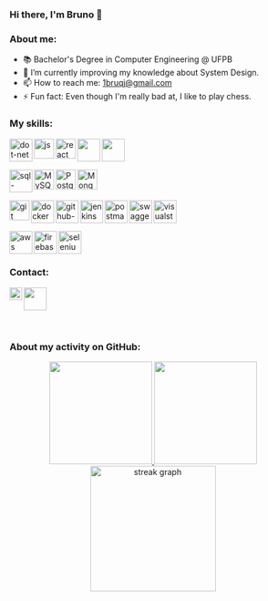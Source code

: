 ### Hi there, I'm Bruno 👋

### About me:

- 📚 Bachelor's Degree in Computer Engineering @ UFPB 
- 🌱 I’m currently improving my knowledge about System Design.
- 📫 How to reach me: 1bruqj@gmail.com
- ⚡ Fun fact: Even though I'm really bad at, I like to play chess.

### My skills:

<img align="left" src="https://cdn.jsdelivr.net/gh/devicons/devicon@latest/icons/dotnetcore/dotnetcore-original.svg" height="40" alt="dot-net logo" > <img align="left" alt="js" width="35px" src="https://cdn.jsdelivr.net/gh/devicons/devicon/icons/javascript/javascript-original.svg"> <img align="left" alt="react" width="35px" src="https://cdn.jsdelivr.net/gh/devicons/devicon/icons/react/react-original.svg"> <img align="left" src="https://cdn.jsdelivr.net/gh/devicons/devicon@latest/icons/nextjs/nextjs-original.svg" height="40" /> <img align="left" src="https://cdn.jsdelivr.net/gh/devicons/devicon@latest/icons/electron/electron-original.svg" height="40" /> <br clear="left">

<img align="left" src="https://cdn.jsdelivr.net/gh/devicons/devicon@latest/icons/microsoftsqlserver/microsoftsqlserver-original.svg" height="40" alt="sql-server logo" > <img align="left" alt="MySQL" width="35px" src="https://cdn.jsdelivr.net/gh/devicons/devicon/icons/mysql/mysql-original.svg"> <img align="left" alt="PostgreSQL" width="35px" src="https://cdn.jsdelivr.net/gh/devicons/devicon/icons/postgresql/postgresql-original.svg"> <img align="left" alt="MongoDB" width="35px" src="https://cdn.jsdelivr.net/gh/devicons/devicon/icons/mongodb/mongodb-original.svg"> <br clear="left">

<img align="left" alt="git" width="35px" src="https://cdn.jsdelivr.net/gh/devicons/devicon/icons/git/git-original.svg"> <img align="left" src="https://cdn.jsdelivr.net/gh/devicons/devicon/icons/docker/docker-original.svg" height="40" alt="docker logo"> <img align="left" src="https://cdn.jsdelivr.net/gh/devicons/devicon/icons/githubactions/githubactions-original.svg" height="40" alt="github-actions logo"> <img align="left" src="https://cdn.jsdelivr.net/gh/devicons/devicon/icons/jenkins/jenkins-original.svg" height="40" alt="jenkins logo"> <img align="left" src="https://cdn.jsdelivr.net/gh/devicons/devicon/icons/postman/postman-original.svg" height="40" alt="postman logo"> <img align="left" src="https://cdn.jsdelivr.net/gh/devicons/devicon/icons/swagger/swagger-original.svg" height="40" alt="swagger logo"> <img align="left" src="https://cdn.jsdelivr.net/gh/devicons/devicon/icons/visualstudio/visualstudio-original.svg" height="40" alt="visualstudio logo"> <br clear="left">

<img align="left" src="https://cdn.jsdelivr.net/gh/devicons/devicon/icons/amazonwebservices/amazonwebservices-line-wordmark.svg" height="40" alt="aws logo"> <img align="left" src="https://cdn.jsdelivr.net/gh/devicons/devicon/icons/firebase/firebase-plain-wordmark.svg" height="40" alt="firebase logo"> <img align="left" src="https://cdn.jsdelivr.net/gh/devicons/devicon@latest/icons/selenium/selenium-original.svg" height="40" alt="selenium logo"> <br clear="left">

### Contact:
[<img align="left" alt="Gmail" width="22px" src="https://cdn-icons-png.flaticon.com/512/732/732200.png"/>](mailto:1bruqj@gmail.com)
[<img src="https://cdn.jsdelivr.net/gh/devicons/devicon@latest/icons/linkedin/linkedin-original.svg" height="40"/>](https://www.linkedin.com/in/brukjavik/)

<br />

### About my activity on GitHub:

<div align="center">
  <a href="https://github.com/brunoricky">
  <img height="180em" src="https://github-readme-stats.vercel.app/api?username=brukjavik&show_icons=true&theme=dark&include_all_commits=true&count_private=true"/>
  <img height="180em" src="https://github-readme-stats.vercel.app/api/top-langs/?username=brukjavik&layout=compact&langs_count=8&theme=dark"/>
    <img src="https://streak-stats.demolab.com?user=brukjavik&locale=en&mode=daily&theme=dark&hide_border=false&border_radius=5&order=3" height="220" alt="streak graph"  />
</div>
<br /><br />
